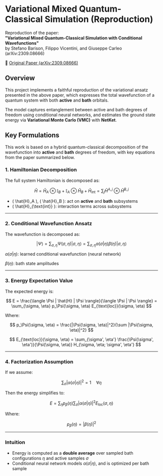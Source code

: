 # Variational Mixed Quantum-Classical Simulation (Reproduction)

Reproduction of the paper:  
**"Variational Mixed Quantum-Classical Simulation with Conditional Wavefunctions"**  
by Stefano Barison, Filippo Vicentini, and Giuseppe Carleo (arXiv:2309.08666)

📄 [Original Paper (arXiv:2309.08666)](https://arxiv.org/abs/2309.08666)


## Overview

This project implements a faithful reproduction of the variational ansatz presented in the above paper, which expresses the total wavefunction of a quantum system with both **active** and **bath** orbitals.

The model captures entanglement between active and bath degrees of freedom using conditional neural networks, and estimates the ground state energy via **Variational Monte Carlo (VMC)** with **NetKet**.

## Key Formulations

This work is based on a hybrid quantum-classical decomposition of the wavefunction into **active** and **bath** degrees of freedom, with key equations from the paper summarized below.


### 1. Hamiltonian Decomposition

The full system Hamiltonian is decomposed as:

$$
\hat{H} = \hat{H}_A \otimes \mathbb{I}_B + \mathbb{I}_A \otimes \hat{H}_B + \hat{H}_{\text{int}} = \sum_j \hat{H}^{A,j} \otimes \hat{H}^{B,j}
$$

- \( \hat{H}_A \), \( \hat{H}_B \): act on **active** and **bath** subsystems  
- \( \hat{H}_{\text{int}} \): interaction terms across subsystems

---

### 2. Conditional Wavefunction Ansatz

The wavefunction is decomposed as:

$$
|\Psi\rangle = \sum_{\sigma,\eta} \Psi(\sigma, \eta) |\sigma, \eta\rangle = \sum_{\sigma, \eta} \alpha(\sigma | \eta) \beta(\eta) |\sigma, \eta\rangle
$$

$\alpha(\sigma|\eta)$: learned conditional wavefunction (neural network)

$\beta(\eta)$: bath state amplitudes

---

### 3. Energy Expectation Value

The expected energy is:

$$
E = \frac{\langle \Psi | \hat{H} | \Psi \rangle}{\langle \Psi | \Psi \rangle}
  = \sum_{\sigma, \eta} p_\Psi(\sigma, \eta) E_{\text{loc}}(\sigma, \eta)
$$

Where:

$$
p_\Psi(\sigma, \eta) = \frac{|\Psi(\sigma, \eta)|^2}{\sum |\Psi(\sigma, \eta)|^2}
$$

$$
E_{\text{loc}}(\sigma, \eta) = \sum_{\sigma', \eta'} \frac{\Psi(\sigma', \eta')}{\Psi(\sigma, \eta)} H_{\sigma, \eta; \sigma', \eta'}
$$

---

### 4. Factorization Assumption

If we assume:

$$
\sum_{\sigma} |\alpha(\sigma|\eta)|^2 = 1 \quad \forall \eta
$$

Then the energy simplifies to:

$$
E = \sum_{\eta} p_\beta(\eta) \sum_{\sigma} |\alpha(\sigma|\eta)|^2 E_{\text{loc}}(\sigma, \eta)
$$

Where:

$$
p_\beta(\eta) = |\beta(\eta)|^2
$$

---

### Intuition

- Energy is computed as a **double average** over sampled bath configurations $\eta$ and active samples $\sigma$
- Conditional neural network models $\alpha(\sigma|\eta)$, and is optimized per bath sample